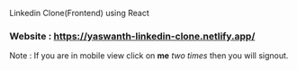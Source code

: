 Linkedin Clone(Frontend) using React

### Website : https://yaswanth-linkedin-clone.netlify.app/

Note : If you are in mobile view click on **me** _two times_ then you will signout.
